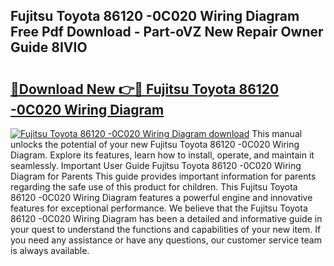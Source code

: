 ## Fujitsu Toyota 86120 -0C020 Wiring Diagram Free Pdf Download - Part-oVZ New Repair Owner Guide 8IVIO

# <h2><a href="http://dfhme73.blite.top/?on=Fujitsu+Toyota+86120+-0C020+Wiring+Diagram">🔗Download New 👉🔴 Fujitsu Toyota 86120 -0C020 Wiring Diagram</a></h2>

[![Fujitsu Toyota 86120 -0C020 Wiring Diagram download](https://i.imgur.com/lujVjoI.png)](http://dfhme73.blite.top/?on=Fujitsu+Toyota+86120+-0C020+Wiring+Diagram)
This manual unlocks the potential of your new Fujitsu Toyota 86120 -0C020 Wiring Diagram. Explore its features, learn how to install, operate, and maintain it seamlessly. Important User Guide Fujitsu Toyota 86120 -0C020 Wiring Diagram for Parents This guide provides important information for parents regarding the safe use of this product for children. This Fujitsu Toyota 86120 -0C020 Wiring Diagram features a powerful engine and innovative features for exceptional performance. We believe that the Fujitsu Toyota 86120 -0C020 Wiring Diagram has been a detailed and informative guide in your quest to understand the functions and capabilities of your new item. If you need any assistance or have any questions, our customer service team is always available.
